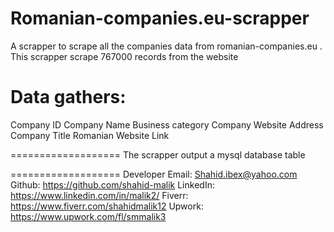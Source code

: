 # Romanian-companies.eu-scrapper
A scrapper to scrape all the companies data from romanian-companies.eu .
This scrapper scrape 767000 records from the website

Data gathers:
================
Company ID
Company Name
Business category
Company Website Address
Company Title
Romanian Website Link




===================
The scrapper output a mysql database table


===================
Developer
Email:      Shahid.ibex@yahoo.com
Github:     https://github.com/shahid-malik
LinkedIn:   https://www.linkedin.com/in/malik2/
Fiverr:     https://www.fiverr.com/shahidmalik12
Upwork:     https://www.upwork.com/fl/smmalik3